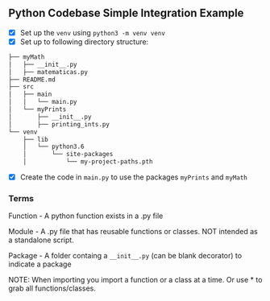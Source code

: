 ## Python Codebase Simple Integration Example

- [x] Set up the `venv` using `python3 -m venv venv`
- [x] Set up to following directory structure:

``` bash
├── myMath
│   ├── __init__.py
│   ├── matematicas.py
├── README.md
├── src
│   ├── main
│   │   └── main.py
│   └── myPrints
│       ├── __init__.py
│       ├── printing_ints.py
└── venv
    ├── lib
    │   └── python3.6
    │       └── site-packages
    │           └── my-project-paths.pth
```

- [x] Create the code in `main.py` to use the packages `myPrints` and `myMath`


### Terms

Function - A python function exists in a .py file

Module - A .py file that has reusable functions or classes. NOT intended as a standalone script.

Package - A folder containg a `__init__.py` (can be blank decorator) to indicate a package

NOTE: When importing you import a function or a class at a time. Or use * to grab all functions/classes.